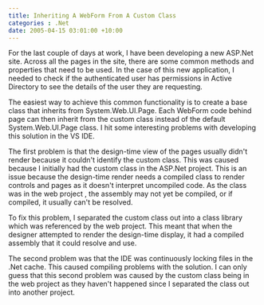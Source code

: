```yaml
---
title: Inheriting A WebForm From A Custom Class
categories : .Net
date: 2005-04-15 03:01:00 +10:00
---
```


For the last couple of days at work, I have been developing a new ASP.Net site. Across all the pages in the site, there are some common methods and properties that need to be used. In the case of this new application, I needed to check if the authenticated user has permissions in Active Directory to see the details of the user they are requesting.  
  
 The easiest way to achieve this common functionality is to create a base class that inherits from System.Web.UI.Page. Each WebForm code behind page can then inherit from the custom class instead of the default System.Web.UI.Page class. I hit some interesting problems with developing this solution in the VS IDE.   
  
 The first problem is that the design-time view of the pages usually didn't render because it couldn't identify the custom class. This was caused because I initially had the custom class in the ASP.Net project. This is an issue because the design-time render needs a compiled class to render controls and pages as it doesn't interpret uncompiled code. As the class was in the web project , the assembly may not yet be compiled, or if compiled, it usually can't be resolved.   
  
 To fix this problem, I separated the custom class out into a class library which was referenced by the web project. This meant that when the designer attempted to render the design-time display, it had a compiled assembly that it could resolve and use.  
  
 The second problem was that the IDE was continuously locking files in the .Net cache. This caused compiling problems with the solution. I can only guess that this second problem was caused by the custom class being in the web project as they haven't happened since I separated the class out into another project.


